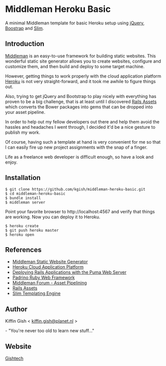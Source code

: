 # Middleman Heroku Basic

A minimal Middleman template for basic Heroku setup using [jQuery](http://jquery.com), [Boostrap](http://getbootstrap.com/) and [Slim](http://slim-lang.com).


## Introduction

[Middleman](https://middlemanapp.com/) is an easy-to-use framework for building static websites. This wonderful static site generator allows you to create websites, configure and customize them, and then build and deploy to some target machine.

However, getting things to work properly with the cloud application platform [Heroku](https://www.heroku.com/) is not very straight-forward, and it took me awhile to figure things out.

Also, trying to get jQuery and Bootstrap to play nicely with everything has proven to be a big challenge, that is at least until I discovered [Rails Assets](https://rails-assets.org/#/) which converts the Bower packages into gems that can be dropped into your asset pipeline.

In order to help out my fellow developers out there and help them avoid the hassles and headaches I went through, I decided it'd be a nice gesture to publish my work.

Of course, having such a template at hand is very convenient for me so that I can easily fire up new project assignments with the snap of a finger.

Life as a freelance web developer is difficult enough, so have a look and enjoy.


## Installation

    $ git clone https://github.com/kgish/middleman-heroku-basic.git
    $ cd middleman-heroku-basic
    $ bundle install
    $ middleman server
  
Point your favorite browser to http://localhost:4567 and verify that things are working. Now you can deploy it to Heroku.

    $ heroku create
    $ git push heroku master
    $ heroku open

    
## References

* [Middleman Static Website Generator](https://middlemanapp.com/)
* [Heroku Cloud Application Platform](https://www.heroku.com/)
* [Deploying Rails Applications with the Puma Web Server](https://devcenter.heroku.com/articles/deploying-rails-applications-with-the-puma-web-server)
* [Padrino Ruby Web Framework](http://padrinorb.com/)
* [Middleman Forum - Asset Pipelining](https://forum.middlemanapp.com/t/asset-pipelining/2101/9)
* [Rails Assets](https://rails-assets.org/#/)
* [Slim Templating Engine](http://slim-lang.com)


## Author

Kiffin Gish \< kiffin.gish@planet.nl \>

\- "You're never too old to learn new stuff..."


## Website

[Gishtech](http://www.gishtech.com)
